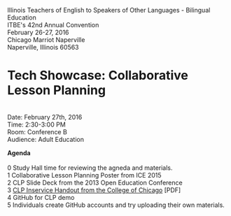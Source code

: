 Illinois Teachers of English to Speakers of Other Languages - Bilingual Education
<br>ITBE's 42nd Annual Convention
<br>February 26-27, 2016
<br>Chicago Marriot Naperville
<br>Naperville, Illinois 60563

# Tech Showcase: Collaborative Lesson Planning
<br>Date: February 27th, 2016
<br>Time: 2:30-3:00 PM
<br>Room: Conference B
<br>Audience: Adult Education

**Agenda**
<br>
<br>0 Study Hall time for reviewing the agneda and materials.
<br>1 Collaborative Lesson Planning Poster from ICE 2015
<br>2 CLP Slide Deck from the 2013 Open Education Conference
<br>3 <a href="http://www.danoff.org/leftinfront/wp-content/uploads/downloads/2013/11/2013-05-22-collaborative-lesson-planning-coc-inservice-handout.pdf">CLP Inservice Handout from the College of Chicago</a> [PDF]
<br>4 GitHub for CLP demo
<br>5 Individuals create GitHub accounts and try uploading their own materials.
